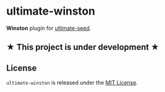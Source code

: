 # ultimate-winston

**Winston** plugin for [ultimate-seed](https://github.com/pilwon/node-ultimate-seed).

## **★ This project is under development ★**

## License

`ultimate-winston` is released under the [MIT License](http://opensource.org/licenses/MIT).
